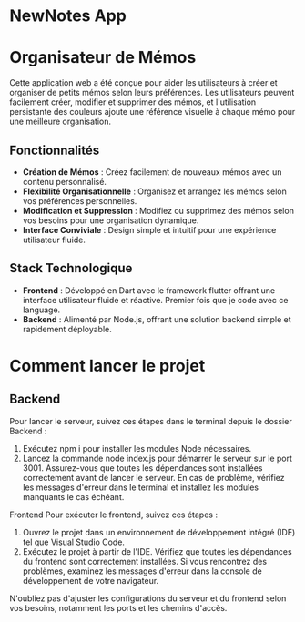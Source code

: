 # NewNotes App

# Organisateur de Mémos

Cette application web a été conçue pour aider les utilisateurs à créer et organiser de petits mémos selon leurs préférences. Les utilisateurs peuvent facilement créer, modifier et supprimer des mémos, et l'utilisation persistante des couleurs ajoute une référence visuelle à chaque mémo pour une meilleure organisation.

## Fonctionnalités

- **Création de Mémos** : Créez facilement de nouveaux mémos avec un contenu personnalisé.
- **Flexibilité Organisationnelle** : Organisez et arrangez les mémos selon vos préférences personnelles.
- **Modification et Suppression** : Modifiez ou supprimez des mémos selon vos besoins pour une organisation dynamique.
- **Interface Conviviale** : Design simple et intuitif pour une expérience utilisateur fluide.

## Stack Technologique

- **Frontend** : Développé en Dart avec le framework flutter offrant une interface utilisateur fluide et réactive. Premier fois que je code avec ce language.
- **Backend** : Alimenté par Node.js, offrant une solution backend simple et rapidement déployable.



# Comment lancer le projet

## Backend
Pour lancer le serveur, suivez ces étapes dans le terminal depuis le dossier Backend :

1. Exécutez npm i pour installer les modules Node nécessaires.
2. Lancez la commande node index.js pour démarrer le serveur sur le port 3001.
Assurez-vous que toutes les dépendances sont installées correctement avant de lancer le serveur. En cas de problème, vérifiez les messages d'erreur dans le terminal et installez les modules manquants le cas échéant.

Frontend
Pour exécuter le frontend, suivez ces étapes :

1. Ouvrez le projet dans un environnement de développement intégré (IDE) tel que Visual Studio Code.
2. Exécutez le projet à partir de l'IDE.
Vérifiez que toutes les dépendances du frontend sont correctement installées. Si vous rencontrez des problèmes, examinez les messages d'erreur dans la console de développement de votre navigateur.

N'oubliez pas d'ajuster les configurations du serveur et du frontend selon vos besoins, notamment les ports et les chemins d'accès.
